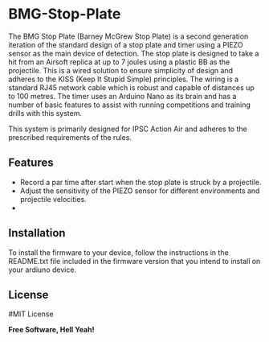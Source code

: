 # BMG-Stop-Plate

The BMG Stop Plate (Barney McGrew Stop Plate) is a second generation iteration of the standard design of a stop plate and timer using a PIEZO sensor as the main device of detection. The stop plate is designed to take a hit from an Airsoft replica at up to 7 joules using a plastic BB as the projectile. This is a wired solution to ensure simplicity of design and adheres to the KISS (Keep It Stupid Simple) principles. The wiring is a standard RJ45 network cable which is robust and capable of distances up to 100 metres. The timer uses an Arduino Nano as its brain and has a number of basic features to assist with running competitions and training drills with this system.

This system is primarily designed for IPSC Action Air and adheres to the prescribed requirements of the rules.

## Features

- Record a par time after start when the stop plate is struck by a projectile.
- Adjust the sensitivity of the PIEZO sensor for different environments and projectile velocities.
- 

## Installation
To install the firmware to your device, follow the instructions in the README.txt file included in the firmware version that you intend to install on your ardiuno device.

## License

#MIT License

**Free Software, Hell Yeah!**
